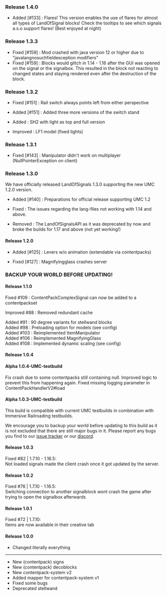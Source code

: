 ### Release 1.4.0

* Added [#133] : Flares! This version enables the use of flares for almost all types of LandOfSignal blocks! Check the tooltips to see which signals a.s.o support flares! (Best enjoyed at night)

### Release 1.3.3

* Fixed [#159] : Mod crashed with java version 12 or higher due to "javalangnosuchfieldexception modifiers"
* Fixed [#159] : Blocks would glitch in 1.14 - 1.16 after the GUI was opened on the signal or the signalbox. This resulted in the block not reacting to changed states and staying rendered even after the destruction of the block.

### Release 1.3.2

* Fixed [#151] : Rail switch always points left from either perspective
* Added [#151] : Added three more versions of the switch stand


* Added : SH2 with light as top and full version
* Improved : LF1 model (fixed lights)

### Release 1.3.1

* Fixed [#143] : Manipulator didn't work on multiplayer (NullPointerException on client)

### Release 1.3.0

We have officially released LandOfSignals 1.3.0 supporting the new UMC 1.2.0 version.

* Added [#140] : Preparations for official release supporting UMC 1.2

* Fixed : The issues regarding the lang-files not working with 1.14 and above.

* Removed : The LandOfSignalsAPI as it was deprecated by now and broke the builds for 1.17 and above (not yet working!)

#### Release 1.2.0

* Added [#125] : Levers w/o animation (extendable via contentpacks)


* Fixed [#127] : Magnifyingglass crashes server

### BACKUP YOUR WORLD BEFORE UPDATING!
#### Release 1.1.0

Fixed #109 : ContentPackComplexSignal can now be added to a contentpackset

Improved #88 : Removed redundant cache

Added #91  : 90 degree variants for stellwand blocks\
Added #98  : Preloading option for models (see config)\
Added #103 : Reimplemented ItemManipulator\
Added #106 : Reimplemented MagnifyingGlass\
Added #108 : Implemented dynamic scaling (see config)

#### Release 1.0.4

#### Alpha 1.0.4-UMC-testbuild

Fix crash due to some contentpacks still containing null. Improved logic to prevent this from happening again.
Fixed missing logging parameter in ContentPackHandlerV2#load

#### Alpha 1.0.3-UMC-testbuild

This build is compatible with current UMC testbuilds in combination with Immersive Railroading testbuilds.

We encourage you to backup your world before updating to this build as it is not excluded that there are still major
bugs in it. Please report any bugs you find to our [issue tracker](https://github.com/LandOfRails/LandOfSignals/issues)
or our [discord](https://discord.gg/ykAqHKYjVM).

#### Release 1.0.3

Fixed #82 | 1.7.10 - 1.16.5:\
Not loaded signals made the client crash once it got updated by the server.

#### Release 1.0.2

Fixed #76 | 1.7.10 - 1.16.5:\
Switching connection to another signalblock wont crash the game after trying to open the signalbox afterwards

#### Release 1.0.1

Fixed #72 | 1.7.10:\
Items are now available in their creative tab

#### Release 1.0.0

* Changed literally everything

---

* New (contentpack) signs
* New (contentpack) decoblocks
* New contentpack-system v2
* Added mapper for contentpack-system v1
* Fixed some bugs
* Deprecated stellwand
